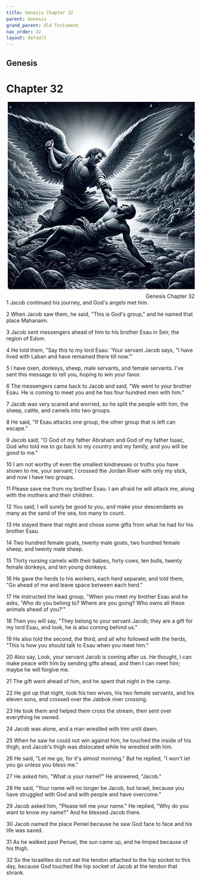 ```yaml
---
title: Genesis Chapter 32
parent: Genesis
grand_parent: Old Testament
nav_order: 32
layout: default
---
```


## Genesis

# Chapter 32

<div style="clear: both; text-align: right;">
    <img src="/assets/Image/Genesis/500/32.jpg" alt="Genesis Chapter 32" class="chapter-image" style="max-width: 100%; height: auto; float: right; margin: 0 0 10px 10px; padding-left: 10%;">
    <figcaption style="font-size: 14px;">Genesis Chapter 32</figcaption>
</div>
1 Jacob continued his journey, and God's angels met him.

2 When Jacob saw them, he said, "This is God's group," and he named that place Mahanaim.

3 Jacob sent messengers ahead of him to his brother Esau in Seir, the region of Edom.

4 He told them, "Say this to my lord Esau: 'Your servant Jacob says, "I have lived with Laban and have remained there till now."'

5 I have oxen, donkeys, sheep, male servants, and female servants. I've sent this message to tell you, hoping to win your favor.

6 The messengers came back to Jacob and said, "We went to your brother Esau. He is coming to meet you and he has four hundred men with him."

7 Jacob was very scared and worried, so he split the people with him, the sheep, cattle, and camels into two groups.

8 He said, "If Esau attacks one group, the other group that is left can escape."

9 Jacob said, "O God of my father Abraham and God of my father Isaac, God who told me to go back to my country and my family, and you will be good to me."

10 I am not worthy of even the smallest kindnesses or truths you have shown to me, your servant; I crossed the Jordan River with only my stick, and now I have two groups.

11 Please save me from my brother Esau. I am afraid he will attack me, along with the mothers and their children.

12 You said, I will surely be good to you, and make your descendants as many as the sand of the sea, too many to count.

13 He stayed there that night and chose some gifts from what he had for his brother Esau.

14 Two hundred female goats, twenty male goats, two hundred female sheep, and twenty male sheep.

15 Thirty nursing camels with their babies, forty cows, ten bulls, twenty female donkeys, and ten young donkeys.

16 He gave the herds to his workers, each herd separate; and told them, "Go ahead of me and leave space between each herd."

17 He instructed the lead group, "When you meet my brother Esau and he asks, 'Who do you belong to? Where are you going? Who owns all these animals ahead of you?'"

18 Then you will say, "They belong to your servant Jacob; they are a gift for my lord Esau, and look, he is also coming behind us."

19 He also told the second, the third, and all who followed with the herds, "This is how you should talk to Esau when you meet him."

20 Also say, Look, your servant Jacob is coming after us. He thought, I can make peace with him by sending gifts ahead, and then I can meet him; maybe he will forgive me.

21 The gift went ahead of him, and he spent that night in the camp.

22 He got up that night, took his two wives, his two female servants, and his eleven sons, and crossed over the Jabbok river crossing.

23 He took them and helped them cross the stream, then sent over everything he owned.

24 Jacob was alone, and a man wrestled with him until dawn.

25 When he saw he could not win against him, he touched the inside of his thigh; and Jacob's thigh was dislocated while he wrestled with him.

26 He said, "Let me go, for it's almost morning." But he replied, "I won't let you go unless you bless me."

27 He asked him, "What is your name?" He answered, "Jacob."

28 He said, "Your name will no longer be Jacob, but Israel, because you have struggled with God and with people and have overcome."

29 Jacob asked him, "Please tell me your name." He replied, "Why do you want to know my name?" And he blessed Jacob there.

30 Jacob named the place Peniel because he saw God face to face and his life was saved.

31 As he walked past Penuel, the sun came up, and he limped because of his thigh.

32 So the Israelites do not eat the tendon attached to the hip socket to this day, because God touched the hip socket of Jacob at the tendon that shrank.



